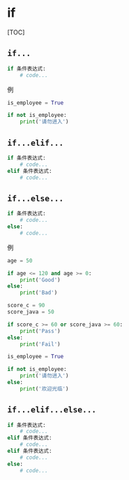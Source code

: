 # if

[TOC]

## `if...`

```python
if 条件表达式:
    # code...
```

例

```python
is_employee = True

if not is_employee:
    print('请勿进入')
```

## `if...elif...`

```python
if 条件表达式:
    # code...
elif 条件表达式:
    # code...
```

## `if...else...`

```python
if 条件表达式:
    # code...
else:
    # code...
```

例


```python
age = 50

if age <= 120 and age >= 0:
    print('Good')
else:
    print('Bad')
```

```python
score_c = 90
score_java = 50

if score_c >= 60 or score_java >= 60:
    print('Pass')
else:
    print('Fail')
```


```python
is_employee = True

if not is_employee:
    print('请勿进入')
else:
    print('欢迎光临')
```


## `if...elif...else...`

```python
if 条件表达式:
    # code...
elif 条件表达式:
    # code...
elif 条件表达式:
    # code...
else:
    # code...
```


